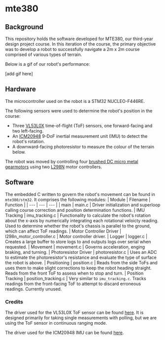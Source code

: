 # mte380
## Background
This repository holds the software developed for MTE380, our third-year design project course. In this iteration of the course, the primary objective was to develop a robot to successfully navigate a 2m x 2m course comprised of various types of terrain. 

Below is a gif of our robot's performance:

[add gif here]

## Hardware

The microcontroller used on the robot is a STM32 NUCLEO-F446RE. 

The following sensors were used to determine the robot's position in the course: 
- Three [VL53L0X](https://www.st.com/en/imaging-and-photonics-solutions/vl53l0x.html) time-of-flight (ToF) sensors, one forward-facing and two left-facing.
- An [ICM20948](https://www.adafruit.com/product/4554) 9-DoF inertial measurement unit (IMU) to detect the robot's rotation. 
- A downward-facing photoresistor to measure the colour of the terrain below.

The robot was moved by controlling four [brushed DC micro metal gearmotors](https://www.pololu.com/product/1101) using two [L298N](https://www.sparkfun.com/datasheets/Robotics/L298_H_Bridge.pdf) motor controllers.

## Software
The embedded C written to govern the robot's movement can be found in `mte380/stm32`. It comprises the following modules:
| Module | Filename | Function |
| ---    | ---      | ---         |
| main | main.c | Driver initialization and superloop calling course correction and position determination functions.
| IMU Tracking | imu_tracking.c | Functionality to calculate the robot's rotation about the x-axis by numerically integrating each rotational veloicty reading. Used to determine whether the robot's chassis is parallel to the ground, which can affect ToF readings.
| Motor Controller Driver | l298n_motor_controller.c | Motor controller driver.
| Logger | logger.c | Creates a large buffer to store logs to and outputs logs over serial when requested.
| Movement | movement.c | Governs acceleration, enging braking, and turning.
| Photoresistor Driver | photoresistor.c | Uses an ADC to estimate the photoresistor's resistance and evaluate the type of surface the robot is above.
| Positioning | position.c | Reads from the side ToFs and uses them to make slight corrections to keep the robot heading straight. Reads from the front ToF to assess when to stop and turn. 
| Position Tracking | position_tracking.c | Very similar to `imu_tracking.c`. Tracks readings from the front-facing ToF to attempt to discard erroneous readings. Currently unused.

### Credits
The driver used for the VL53L0X ToF sensor can be found [here](https://github.com/lamik/VL53L0X_API_STM32_HAL). It is designed primarily for taking single measurements with polling, but we are using the ToF sensor in continuous ranging mode.

The driver used for the ICM20948 IMU can be found [here](https://github.com/mokhwasomssi/stm32_hal_icm20948).


